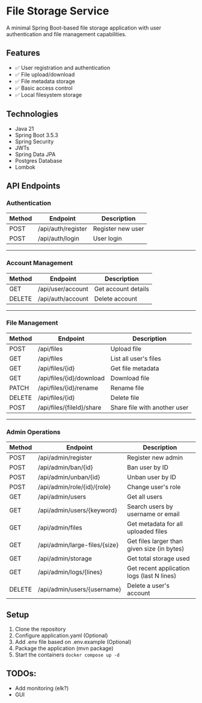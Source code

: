 # File Storage Service

A minimal Spring Boot-based file storage application with user authentication and file management
capabilities.

## Features

- ✅ User registration and authentication
- ✅ File upload/download
- ✅ File metadata storage
- ✅ Basic access control
- ✅ Local filesystem storage

## Technologies

- Java 21
- Spring Boot 3.5.3
- Spring Security
- JWTs
- Spring Data JPA
- Postgres Database
- Lombok

## API Endpoints

### Authentication

| Method | Endpoint           | Description       |
|--------|--------------------|-------------------|
| POST   | /api/auth/register | Register new user |
| POST   | /api/auth/login    | User login        |

---

### Account Management

| Method | Endpoint          | Description         |
|--------|-------------------|---------------------|
| GET    | /api/user/account | Get account details |
| DELETE | /api/auth/account | Delete account      |

---

### File Management

| Method | Endpoint                  | Description                  |
|--------|---------------------------|------------------------------|
| POST   | /api/files                | Upload file                  |
| GET    | /api/files                | List all user's files        |
| GET    | /api/files/{id}           | Get file metadata            |
| GET    | /api/files/{id}/download  | Download file                |
| PATCH  | /api/files/{id}/rename    | Rename file                  |
| DELETE | /api/files/{id}           | Delete file                  |
| POST   | /api/files/{fileId}/share | Share file with another user |

---

### Admin Operations

| Method | Endpoint                      | Description                                 |
|--------|-------------------------------|---------------------------------------------|
| POST   | /api/admin/register           | Register new admin                          |
| POST   | /api/admin/ban/{id}           | Ban user by ID                              |
| POST   | /api/admin/unban/{id}         | Unban user by ID                            |
| POST   | /api/admin/role/{id}/{role}   | Change user's role                          |
| GET    | /api/admin/users              | Get all users                               |
| GET    | /api/admin/users/{keyword}    | Search users by username or email           |
| GET    | /api/admin/files              | Get metadata for all uploaded files         |
| GET    | /api/admin/large-files/{size} | Get files larger than given size (in bytes) |
| GET    | /api/admin/storage            | Get total storage used                      |
| GET    | /api/admin/logs/{lines}       | Get recent application logs (last N lines)  |
| DELETE | /api/admin/users/{username}   | Delete a user's account                     |

## Setup

1. Clone the repository
2. Configure application.yaml (Optional)
3. Add .env file based on .env.example (Optional)
4. Package the application (mvn package)
5. Start the containers `docker compose up -d`

## TODOs:

* Add monitoring (elk?)
* GUI
